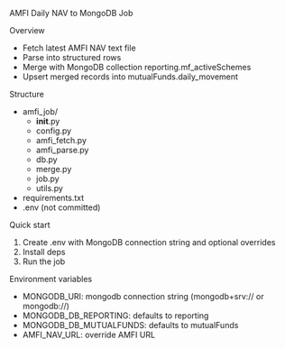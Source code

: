 AMFI Daily NAV to MongoDB Job

Overview
- Fetch latest AMFI NAV text file
- Parse into structured rows
- Merge with MongoDB collection reporting.mf_activeSchemes
- Upsert merged records into mutualFunds.daily_movement

Structure
- amfi_job/
  - __init__.py
  - config.py
  - amfi_fetch.py
  - amfi_parse.py
  - db.py
  - merge.py
  - job.py
  - utils.py
- requirements.txt
- .env (not committed)

Quick start
1) Create .env with MongoDB connection string and optional overrides
2) Install deps
3) Run the job

Environment variables
- MONGODB_URI: mongodb connection string (mongodb+srv:// or mongodb://)
- MONGODB_DB_REPORTING: defaults to reporting
- MONGODB_DB_MUTUALFUNDS: defaults to mutualFunds
- AMFI_NAV_URL: override AMFI URL


